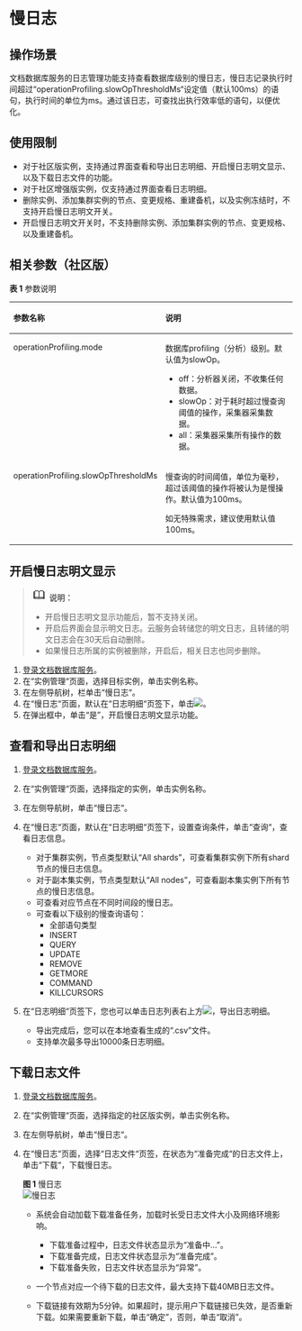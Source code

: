# 慢日志<a name="zh-cn_topic_slow_query_log"></a>

## 操作场景<a name="section204641425278"></a>

文档数据库服务的日志管理功能支持查看数据库级别的慢日志，慢日志记录执行时间超过“operationProfiling.slowOpThresholdMs“设定值（默认100ms）的语句，执行时间的单位为ms。通过该日志，可查找出执行效率低的语句，以便优化。

## 使用限制<a name="section4876128284238"></a>

-   对于社区版实例，支持通过界面查看和导出日志明细、开启慢日志明文显示、以及下载日志文件的功能。
-   对于社区增强版实例，仅支持通过界面查看日志明细。
-   删除实例、添加集群实例的节点、变更规格、重建备机，以及实例冻结时，不支持开启慢日志明文开关。
-   开启慢日志明文开关时，不支持删除实例、添加集群实例的节点、变更规格、以及重建备机。

## 相关参数（社区版）<a name="section10845115720812"></a>

**表 1**  参数说明

<a name="table1233141113107"></a>
<table><thead align="left"><tr id="row19234211171016"><th class="cellrowborder" valign="top" width="39.26%" id="mcps1.2.3.1.1"><p id="p0234611181014"><a name="p0234611181014"></a><a name="p0234611181014"></a>参数名称</p>
</th>
<th class="cellrowborder" valign="top" width="60.74%" id="mcps1.2.3.1.2"><p id="p223491110109"><a name="p223491110109"></a><a name="p223491110109"></a>说明</p>
</th>
</tr>
</thead>
<tbody><tr id="row182341111141012"><td class="cellrowborder" valign="top" width="39.26%" headers="mcps1.2.3.1.1 "><p id="p8234141114100"><a name="p8234141114100"></a><a name="p8234141114100"></a>operationProfiling.mode</p>
</td>
<td class="cellrowborder" valign="top" width="60.74%" headers="mcps1.2.3.1.2 "><p id="p723491131017"><a name="p723491131017"></a><a name="p723491131017"></a>数据库profiling（分析）级别。默认值为slowOp。</p>
<a name="ul16415192964420"></a><a name="ul16415192964420"></a><ul id="ul16415192964420"><li>off：分析器关闭，不收集任何数据。</li><li>slowOp：对于耗时超过慢查询阈值的操作，采集器采集数据。</li><li>all：采集器采集所有操作的数据。</li></ul>
</td>
</tr>
<tr id="row923461110102"><td class="cellrowborder" valign="top" width="39.26%" headers="mcps1.2.3.1.1 "><p id="p1234111151014"><a name="p1234111151014"></a><a name="p1234111151014"></a>operationProfiling.slowOpThresholdMs</p>
</td>
<td class="cellrowborder" valign="top" width="60.74%" headers="mcps1.2.3.1.2 "><p id="p8234191110101"><a name="p8234191110101"></a><a name="p8234191110101"></a>慢查询的时间阈值，单位为毫秒，超过该阈值的操作将被认为是慢操作。默认值为100ms。</p>
<p id="p6157846202712"><a name="p6157846202712"></a><a name="p6157846202712"></a>如无特殊需求，建议使用默认值100ms。</p>
</td>
</tr>
</tbody>
</table>

## 开启慢日志明文显示<a name="section519763171314"></a>

>![](public_sys-resources/icon-note.gif) **说明：**   
>-   开启慢日志明文显示功能后，暂不支持关闭。  
>-   开启后界面会显示明文日志。云服务会转储您的明文日志，且转储的明文日志会在30天后自动删除。  
>-   如果慢日志所属的实例被删除，开启后，相关日志也同步删除。  

1.  [登录文档数据库服务](https://support.huaweicloud.com/qs-dds/dds_02_0043.html)。
2.  在“实例管理“页面，选择目标实例，单击实例名称。
3.  在左侧导航树，栏单击“慢日志“。
4.  在“慢日志“页面，默认在“日志明细“页签下，单击![](figures/close-20.png)。
5.  在弹出框中，单击“是”，开启慢日志明文显示功能。

## 查看和导出日志明细<a name="section5651101513599"></a>

1.  [登录文档数据库服务](https://support.huaweicloud.com/qs-dds/dds_02_0043.html)。
2.  在“实例管理“页面，选择指定的实例，单击实例名称。
3.  在左侧导航树，单击“慢日志“。
4.  在“慢日志“页面，默认在“日志明细“页签下，设置查询条件，单击“查询“，查看日志信息。
    -   对于集群实例，节点类型默认“All shards”，可查看集群实例下所有shard节点的慢日志信息。
    -   对于副本集实例，节点类型默认“All nodes”，可查看副本集实例下所有节点的慢日志信息。
    -   可查看对应节点在不同时间段的慢日志。
    -   可查看以下级别的慢查询语句：
        -   全部语句类型
        -   INSERT
        -   QUERY
        -   UPDATE
        -   REMOVE
        -   GETMORE
        -   COMMAND
        -   KILLCURSORS

5.  在“日志明细“页签下，您也可以单击日志列表右上方![](figures/export-21.png)，导出日志明细。
    -   导出完成后，您可以在本地查看生成的“.csv”文件。
    -   支持单次最多导出10000条日志明细。


## 下载日志文件<a name="section27741918124912"></a>

1.  [登录文档数据库服务](https://support.huaweicloud.com/qs-dds/dds_02_0043.html)。
2.  在“实例管理“页面，选择指定的社区版实例，单击实例名称。
3.  在左侧导航树，单击“慢日志“。
4.  在“慢日志“页面，选择“日志文件“页签，在状态为“准备完成“的日志文件上，单击“下载“，下载慢日志。

    **图 1**  慢日志<a name="fig6763296199"></a>  
    ![](figures/慢日志.png "慢日志")

    -   系统会自动加载下载准备任务，加载时长受日志文件大小及网络环境影响。
        -   下载准备过程中，日志文件状态显示为“准备中...”。
        -   下载准备完成，日志文件状态显示为“准备完成”。
        -   下载准备失败，日志文件状态显示为“异常”。

    -   一个节点对应一个待下载的日志文件，最大支持下载40MB日志文件。
    -   下载链接有效期为5分钟。如果超时，提示用户下载链接已失效，是否重新下载。如果需要重新下载，单击“确定”，否则，单击“取消”。


